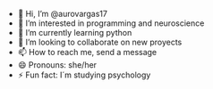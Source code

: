 - 👋 Hi, I’m @aurovargas17
- 👀 I’m interested in programming and neuroscience
- 🌱 I’m currently learning python
- 💞️ I’m looking to collaborate on new proyects 
- 📫 How to reach me, send a message
- 😄 Pronouns: she/her
- ⚡ Fun fact: I´m studying psychology

<!---
aurovargas17/aurovargas17 is a ✨ special ✨ repository because its `README.md` (this file) appears on your GitHub profile.
You can click the Preview link to take a look at your changes.
--->
